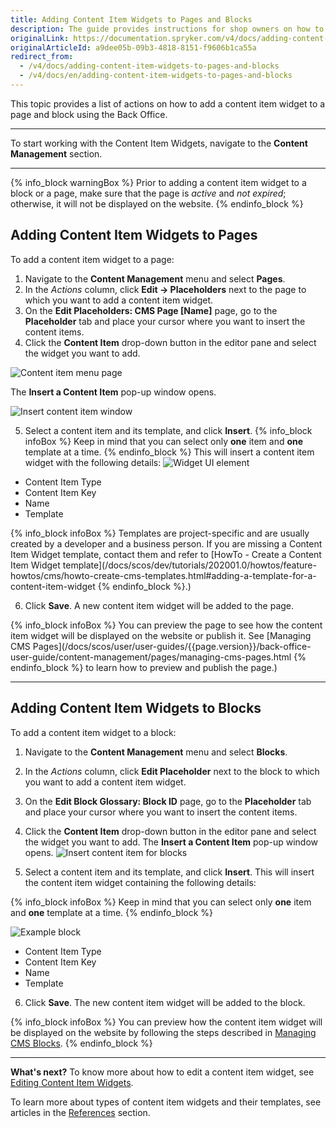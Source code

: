 ```yaml
---
title: Adding Content Item Widgets to Pages and Blocks
description: The guide provides instructions for shop owners on how to add content items to blocks and pages using content item widgets in the Back Office
originalLink: https://documentation.spryker.com/v4/docs/adding-content-item-widgets-to-pages-and-blocks
originalArticleId: a9dee05b-09b3-4818-8151-f9606b1ca55a
redirect_from:
  - /v4/docs/adding-content-item-widgets-to-pages-and-blocks
  - /v4/docs/en/adding-content-item-widgets-to-pages-and-blocks
---
```


This topic provides a list of actions on how to add a content item widget to a page and block using the Back Office.
***
To start working with the Content Item Widgets, navigate to the **Content Management** section.
***
{% info_block warningBox %}
Prior to adding a content item widget to a block or a page, make sure that the page is _active_ and _not expired_; otherwise, it will not be displayed on the website.
{% endinfo_block %}

## Adding Content Item Widgets to Pages
To add a content item widget to a page:

1. Navigate to the **Content Management** menu and select **Pages**.
2. In the _Actions_ column, click **Edit -> Placeholders** next to the page to which you want to add a content item widget. 
3. On the **Edit Placeholders: CMS Page [Name]** page, go to the **Placeholder** tab and place your cursor where you want to insert the content items.
4. Click the **Content Item** drop-down button in the editor pane and select the widget you want to add. 

![Content item menu page](https://spryker.s3.eu-central-1.amazonaws.com/docs/User+Guides/Back+Office+User+Guides/Content+Management+System/Content+Item+Widgets/Adding+Content+Item+Widgets+to+Pages+and+Blocks/content-item-menu-page.png) 

The **Insert a Content Item** pop-up window opens.

![Insert content item window](https://spryker.s3.eu-central-1.amazonaws.com/docs/User+Guides/Back+Office+User+Guides/Content+Management+System/Content+Item+Widgets/Adding+Content+Item+Widgets+to+Pages+and+Blocks/insert-content-item-window.png) 

5. Select a content item and its template, and click **Insert**. 
{% info_block infoBox %}
Keep in mind that you can select only **one** item and **one** template at a time.
{% endinfo_block %}
This will insert a content item widget with the following details: 
![Widget UI element](https://spryker.s3.eu-central-1.amazonaws.com/docs/User+Guides/Back+Office+User+Guides/Content+Management+System/Content+Item+Widgets/Adding+Content+Item+Widgets+to+Pages+and+Blocks/widget-ui-element.png) 

* Content Item Type
* Content Item Key
* Name
* Template

{% info_block infoBox %}
Templates are project-specific and are usually created by a developer and a business person. If you are missing a Content Item Widget template, contact them and refer to [HowTo - Create a Content Item Widget template](/docs/scos/dev/tutorials/202001.0/howtos/feature-howtos/cms/howto-create-cms-templates.html#adding-a-template-for-a-content-item-widget
{% endinfo_block %}.)

6. Click **Save**. A new content item widget will be added to the page.

{% info_block infoBox %}
You can preview the page to see how the content item widget will be displayed on the website or publish it. See  [Managing CMS Pages](/docs/scos/user/user-guides/{{page.version}}/back-office-user-guide/content-management/pages/managing-cms-pages.html
{% endinfo_block %} to learn how to preview and publish the page.)
***
## Adding Content Item Widgets to Blocks
To add a content item widget to a block:

1. Navigate to the **Content Management** menu and select **Blocks**.
2. In the _Actions_ column, click **Edit Placeholder** next to the block to which you want to add a content item widget.
3. On the **Edit Block Glossary: Block ID** page, go to the **Placeholder** tab and place your cursor where you want to insert the content items.
4. Click the **Content Item** drop-down button in the editor pane and select the widget you want to add. The **Insert a Content Item** pop-up window opens.
![Insert content item for blocks](https://spryker.s3.eu-central-1.amazonaws.com/docs/User+Guides/Back+Office+User+Guides/Content+Management+System/Content+Item+Widgets/Adding+Content+Item+Widgets+to+Pages+and+Blocks/insert-content-item-widget-block.png) 

5. Select a content item and its template, and click **Insert**. This will insert the content item widget containing the following details:

{% info_block infoBox %}
Keep in mind that you can select only **one** item and **one** template at a time.
{% endinfo_block %}

![Example block](https://spryker.s3.eu-central-1.amazonaws.com/docs/User+Guides/Back+Office+User+Guides/Content+Management+System/Content+Item+Widgets/Adding+Content+Item+Widgets+to+Pages+and+Blocks/example-block.png) 

* Content Item Type
* Content Item Key
* Name
* Template

6. Click **Save**. The new content item widget will be added to the block. 

{% info_block infoBox %}
You can preview how the content item widget will be displayed on the website by following the steps described in  [Managing CMS Blocks](/docs/scos/user/user-guides/{{page.version}}/back-office-user-guide/content-management/blocks/managing-cms-blocks.html).
{% endinfo_block %}
***
**What's next?**
To know more about how to edit a content item widget, see  [Editing Content Item Widgets](/docs/scos/user/user-guides/{{page.version}}/back-office-user-guide/content-management/content-items/content-item-widgets/editing-content-item-widgets.html).

To learn more about types of content item widgets and their templates, see articles in the [References](/docs/scos/user/user-guides/{{page.version}}/back-office-user-guide/content-management/content-items/content-item-widgets/references/content-item-widgets-templates-reference-information.html) section.
